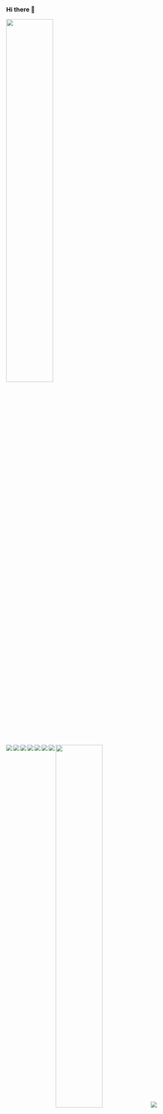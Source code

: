 ### Hi there 👋

<img  width="50%" src="https://github-readme-stats.vercel.app/api/top-langs/?username=ngodson111&layout=compact&exclude_repo=github-readme-stats)"/>
<img width="50%" src="https://github-readme-streak-stats.herokuapp.com/?user=ngodson111&theme=horizon"/>

<img align="left" src="https://img.shields.io/badge/Socket.io-black?style=for-the-badge&logo=socket.io&badgeColor=010101"/>
<img align="left" src="https://img.shields.io/badge/react-%2320232a.svg?style=for-the-badge&logo=react&logoColor=%2361DAFB"/>
<img align="left" src="https://img.shields.io/badge/javascript-%23323330.svg?style=for-the-badge&logo=javascript&logoColor=%23F7DF1E"/>
<img align="left" src="https://img.shields.io/badge/typescript-%23007ACC.svg?style=for-the-badge&logo=typescript&logoColor=white"/>
<img  src="https://img.shields.io/badge/node.js-6DA55F?style=for-the-badge&logo=node.js&logoColor=white"/>
<img align="left" src="https://img.shields.io/badge/express.js-%23404d59.svg?style=for-the-badge&logo=express&logoColor=%2361DAFB"/>
<img align="left" src="https://img.shields.io/badge/mysql-%2300f.svg?style=for-the-badge&logo=mysql&logoColor=white" />
<img align="left" src="https://img.shields.io/badge/MongoDB-%234ea94b.svg?style=for-the-badge&logo=mongodb&logoColor=white"/>
